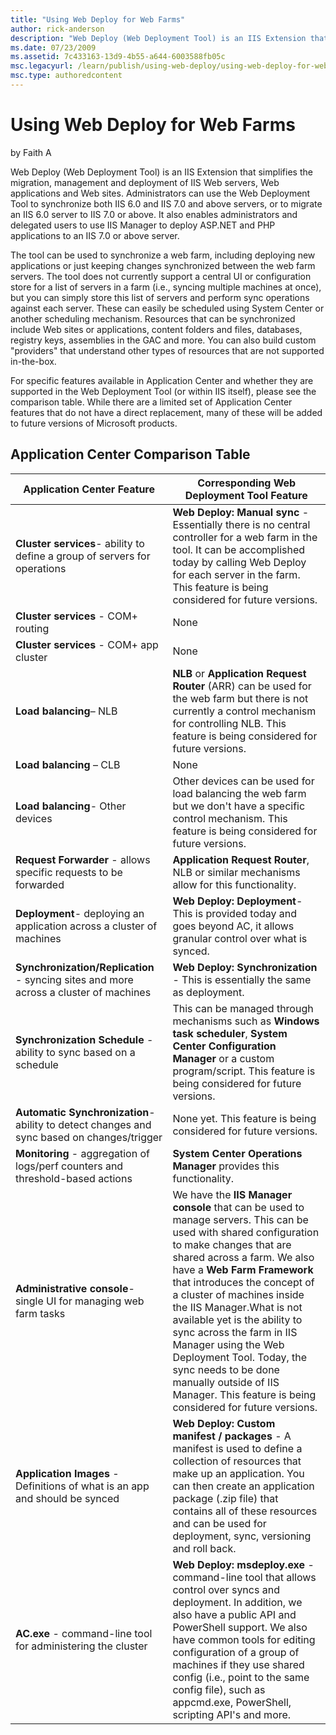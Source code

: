 ```yaml
---
title: "Using Web Deploy for Web Farms"
author: rick-anderson
description: "Web Deploy (Web Deployment Tool) is an IIS Extension that simplifies the migration, management and deployment of IIS Web servers, Web applications and Web si..."
ms.date: 07/23/2009
ms.assetid: 7c433163-13d9-4b55-a644-6003588fb05c
msc.legacyurl: /learn/publish/using-web-deploy/using-web-deploy-for-web-farms
msc.type: authoredcontent
---
```

# Using Web Deploy for Web Farms

by Faith A

Web Deploy (Web Deployment Tool) is an IIS Extension that simplifies the migration, management and deployment of IIS Web servers, Web applications and Web sites. Administrators can use the Web Deployment Tool to synchronize both IIS 6.0 and IIS 7.0 and above servers, or to migrate an IIS 6.0 server to IIS 7.0 or above. It also enables administrators and delegated users to use IIS Manager to deploy ASP.NET and PHP applications to an IIS 7.0 or above server.

The tool can be used to synchronize a web farm, including deploying new applications or just keeping changes synchronized between the web farm servers. The tool does not currently support a central UI or configuration store for a list of servers in a farm (i.e., syncing multiple machines at once), but you can simply store this list of servers and perform sync operations against each server. These can easily be scheduled using System Center or another scheduling mechanism. Resources that can be synchronized include Web sites or applications, content folders and files, databases, registry keys, assemblies in the GAC and more. You can also build custom "providers" that understand other types of resources that are not supported in-the-box.

For specific features available in Application Center and whether they are supported in the Web Deployment Tool (or within IIS itself), please see the comparison table. While there are a limited set of Application Center features that do not have a direct replacement, many of these will be added to future versions of Microsoft products.

## Application Center Comparison Table

| **Application Center Feature** | **Corresponding Web Deployment Tool Feature** |
| --- | --- |
| **Cluster services**- ability to define a group of servers for operations | **Web Deploy: Manual sync** - Essentially there is no central controller for a web farm in the tool. It can be accomplished today by calling Web Deploy for each server in the farm. This feature is being considered for future versions. |
| **Cluster services** - COM+ routing | None |
| **Cluster services** - COM+ app cluster | None |
| **Load balancing**– NLB | **NLB** or **Application Request Router** (ARR) can be used for the web farm but there is not currently a control mechanism for controlling NLB. This feature is being considered for future versions. |
| **Load balancing** – CLB | None |
| **Load balancing**- Other devices | Other devices can be used for load balancing the web farm but we don't have a specific control mechanism. This feature is being considered for future versions. |
| **Request Forwarder** - allows specific requests to be forwarded | **Application Request Router**, NLB or similar mechanisms allow for this functionality. |
| **Deployment**- deploying an application across a cluster of machines | **Web Deploy: Deployment**- This is provided today and goes beyond AC, it allows granular control over what is synced. |
| **Synchronization/Replication** - syncing sites and more across a cluster of machines | **Web Deploy: Synchronization** - This is essentially the same as deployment. |
| **Synchronization Schedule** - ability to sync based on a schedule | This can be managed through mechanisms such as **Windows task scheduler**, **System Center Configuration Manager** or a custom program/script. This feature is being considered for future versions. |
| **Automatic Synchronization**- ability to detect changes and sync based on changes/trigger | None yet. This feature is being considered for future versions. |
| **Monitoring** - aggregation of logs/perf counters and threshold-based actions | **System Center Operations Manager** provides this functionality. |
| **Administrative console**- single UI for managing web farm tasks | We have the **IIS Manager console** that can be used to manage servers. This can be used with shared configuration to make changes that are shared across a farm. We also have a **Web Farm Framework** that introduces the concept of a cluster of machines inside the IIS Manager.What is not available yet is the ability to sync across the farm in IIS Manager using the Web Deployment Tool. Today, the sync needs to be done manually outside of IIS Manager. This feature is being considered for future versions. |
| **Application Images** - Definitions of what is an app and should be synced | **Web Deploy: Custom manifest / packages** - A manifest is used to define a collection of resources that make up an application. You can then create an application package (.zip file) that contains all of these resources and can be used for deployment, sync, versioning and roll back. |
| **AC.exe** - command-line tool for administering the cluster | **Web Deploy: msdeploy.exe** - command-line tool that allows control over syncs and deployment. In addition, we also have a public API and PowerShell support. We also have common tools for editing configuration of a group of machines if they use shared config (i.e., point to the same config file), such as appcmd.exe, PowerShell, scripting API's and more. |
